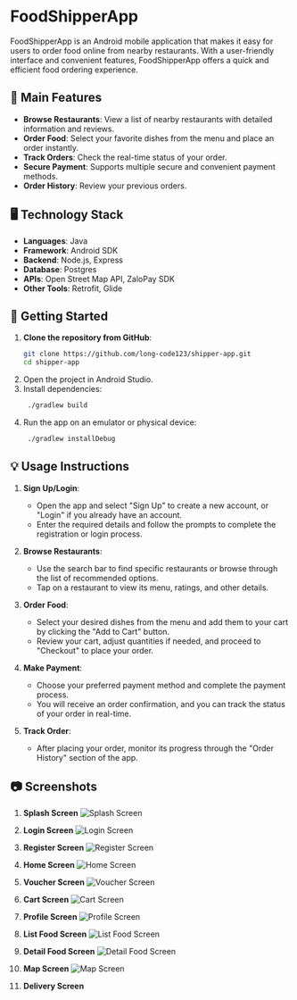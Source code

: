 # FoodShipperApp

FoodShipperApp is an Android mobile application that makes it easy for users to order food online from nearby restaurants. With a user-friendly interface and convenient features, FoodShipperApp offers a quick and efficient food ordering experience.

## 📱 Main Features

- **Browse Restaurants**: View a list of nearby restaurants with detailed information and reviews.
- **Order Food**: Select your favorite dishes from the menu and place an order instantly.
- **Track Orders**: Check the real-time status of your order.
- **Secure Payment**: Supports multiple secure and convenient payment methods.
- **Order History**: Review your previous orders.

## 🖥️ Technology Stack

- **Languages**: Java
- **Framework**: Android SDK
- **Backend**: Node.js, Express
- **Database**: Postgres
- **APIs**: Open Street Map API, ZaloPay SDK
- **Other Tools**: Retrofit, Glide

## 🚀 Getting Started

1. **Clone the repository from GitHub**:
   ```bash
   git clone https://github.com/long-code123/shipper-app.git
   cd shipper-app
   ```
2. Open the project in Android Studio.
3. Install dependencies:
   ```bash
    ./gradlew build
   ```
5. Run the app on an emulator or physical device:
   ```bash
    ./gradlew installDebug
   ```

## 💡 Usage Instructions

1. **Sign Up/Login**:
   - Open the app and select "Sign Up" to create a new account, or "Login" if you already have an account.
   - Enter the required details and follow the prompts to complete the registration or login process.

2. **Browse Restaurants**:
   - Use the search bar to find specific restaurants or browse through the list of recommended options.
   - Tap on a restaurant to view its menu, ratings, and other details.

3. **Order Food**:
   - Select your desired dishes from the menu and add them to your cart by clicking the "Add to Cart" button.
   - Review your cart, adjust quantities if needed, and proceed to "Checkout" to place your order.

4. **Make Payment**:
   - Choose your preferred payment method and complete the payment process.
   - You will receive an order confirmation, and you can track the status of your order in real-time.

5. **Track Order**:
   - After placing your order, monitor its progress through the "Order History" section of the app.
## 📷 Screenshots

1. **Splash Screen**
   ![Splash Screen](https://github.com/user-attachments/assets/18a4367b-7f09-4860-8683-df3bdd3f7576)

2. **Login Screen**
   ![Login Screen](https://github.com/user-attachments/assets/4475b8ad-9b1f-440c-8357-17d4bc973cdb)

3. **Register Screen**
   ![Register Screen](https://github.com/user-attachments/assets/caf815fa-02b2-4ccd-a708-e09952729f21)

4. **Home Screen**
   ![Home Screen](https://github.com/user-attachments/assets/1a660f24-bb40-43ac-a168-01772d19d3a4)

5. **Voucher Screen**
   ![Voucher Screen](https://github.com/user-attachments/assets/7115faf4-2dd9-4919-ab36-2b64657cedad)

6. **Cart Screen**
   ![Cart Screen](https://github.com/user-attachments/assets/acc601e1-4aea-4cad-a264-754fe8953aa4)

7. **Profile Screen**
   ![Profile Screen](https://github.com/user-attachments/assets/34ea6832-b82c-42da-8055-a2519c158817)

8. **List Food Screen**
   ![List Food Screen](https://github.com/user-attachments/assets/16719e3a-b22e-4214-8e98-1cec766c1b70)

9. **Detail Food Screen**
   ![Detail Food Screen](https://github.com/user-attachments/assets/43bca586-2c6e-4892-a0e2-ff3d498e06c6)

10. **Map Screen**
    ![Map Screen](https://github.com/user-attachments/assets/8ad3c07d-b348-4291-84b9-985e3bd90292)

11. **Delivery Screen**


